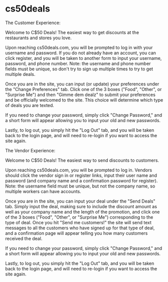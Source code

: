 # cs50deals
The Customer Experience:

Welcome to C$50 Deals! The easiest way to get discounts at the restaurants and
stores you love.

Upon reaching cs50deals.com, you will be prompted to log in with your username 
and password. If you do not already have an account, you can click register,
and you will be taken to another form to input your username, password, and
phone number. Note: the username and phone number fields must be unique, so
don't try to sign up multiple times to try to get multiple deals.

Once you are in the site, you can input (or update) your preferences under the
"Change Preferences" tab. Click one of the 3 boxes ("Food", "Other", or "Surprise
Me") and then "Gimme dem dealz" to submit your preferences and be officially
welcomed to the site. This choice will determine which type of deals you are
texted.

If you need to change your password, simply click "Change Password," and
a short form will appear allowing you to input your old and new passwords.

Lastly, to log out, you simply hit the "Log Out" tab, and you will be taken back
to the login page, and will need to re-login if you want to access the site again.



The Vendor Experience:

Welcome to C$50 Deals! The easiest way to send discounts to customers.

Upon reaching cs50deals.com, you will be prompted to log in. Vendors should click
the vendor sign in or register links, input their user name and password (and
company name and a confirmation password for register). Note: the username field
must be unique, but not the company name, so multiple workers can have accounts.

Once you are in the site, you can input your deal under the
"Send Deals" tab. Simply input the deal, making sure to include the discount
amount as well as your company name and the length of the promotion, and click
one of the 3 boxes ("Food", "Other", or "Surprise Me") corresponding to the type
of deal. Once you hit "Send me customers!" the site will send text messages to
all the customers who have signed up for that type of deal, and a confirmation
page will appear telling you how many customers received the deal.

If you need to change your password, simply click "Change Password," and
a short form will appear allowing you to input your old and new passwords.

Lastly, to log out, you simply hit the "Log Out" tab, and you will be taken back
to the login page, and will need to re-login if you want to access the site again.
